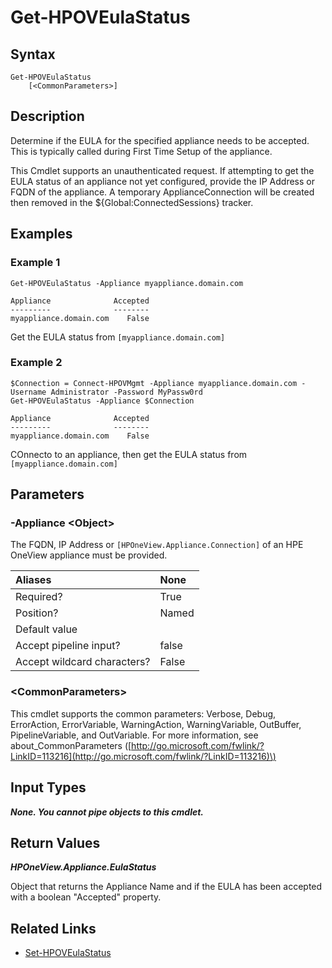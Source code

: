 ﻿---
description: 
---

# Get-HPOVEulaStatus

## Syntax

```text
Get-HPOVEulaStatus
    [<CommonParameters>]
```

## Description

Determine if the EULA for the specified appliance needs to be accepted.  This is typically called during First Time Setup of the appliance.

This Cmdlet supports an unauthenticated request.  If attempting to get the EULA status of an appliance not yet configured, provide the IP Address or FQDN of the appliance.  A temporary ApplianceConnection will be created then removed in the ${Global:ConnectedSessions} tracker.
## Examples

###  Example 1 

```text
Get-HPOVEulaStatus -Appliance myappliance.domain.com

Appliance              Accepted
---------              --------
myappliance.domain.com    False
```

Get the EULA status from `[myappliance.domain.com]`

###  Example 2 

```text
$Connection = Connect-HPOVMgmt -Appliance myappliance.domain.com -Username Administrator -Password MyPassw0rd
Get-HPOVEulaStatus -Appliance $Connection

Appliance              Accepted
---------              --------
myappliance.domain.com    False
```

COnnecto to an appliance, then get the EULA status from `[myappliance.domain.com]`

## Parameters

### -Appliance &lt;Object&gt;

The FQDN, IP Address or `[HPOneView.Appliance.Connection]` of an HPE OneView appliance must be provided.

| Aliases | None |
| :--- | :--- |
| Required? | True |
| Position? | Named |
| Default value |  |
| Accept pipeline input? | false |
| Accept wildcard characters? | False |

### &lt;CommonParameters&gt;

This cmdlet supports the common parameters: Verbose, Debug, ErrorAction, ErrorVariable, WarningAction, WarningVariable, OutBuffer, PipelineVariable, and OutVariable. For more information, see about\_CommonParameters \([http://go.microsoft.com/fwlink/?LinkID=113216](http://go.microsoft.com/fwlink/?LinkID=113216)\)

## Input Types

_**None.  You cannot pipe objects to this cmdlet.**_



## Return Values

_**HPOneView.Appliance.EulaStatus**_

Object that returns the Appliance Name and if the EULA has been accepted with a boolean "Accepted" property.

## Related Links

* [Set-HPOVEulaStatus](set-hpoveulastatus.md)
